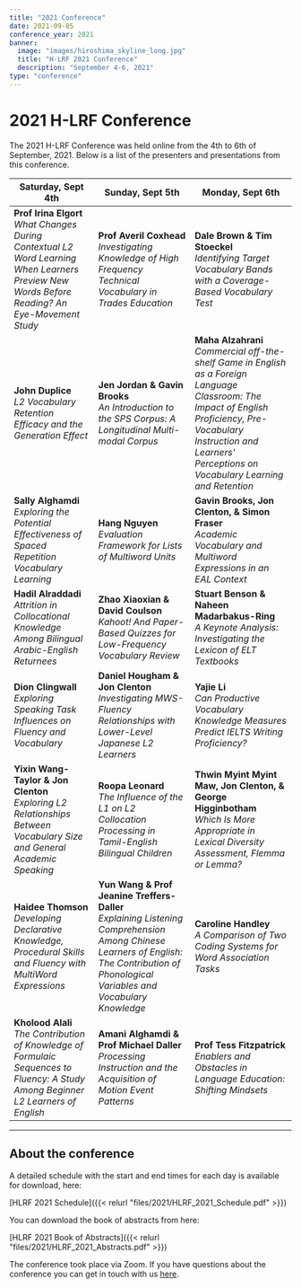 ```yaml
---
title: "2021 Conference"
date: 2021-09-05
conference_year: 2021
banner:
  image: "images/hiroshima_skyline_long.jpg"
  title: "H-LRF 2021 Conference"
  description: "September 4-6, 2021"
type: "conference"
---
```


<div class="conference-info-section">
  <h1>2021 H-LRF Conference</h1>
  <p>The 2021 H-LRF Conference was held online from the 4th to 6th of September, 2021. Below is a list of the presenters and presentations from this conference.</p>
</div>


| Saturday, Sept 4th | Sunday, Sept 5th | Monday, Sept 6th |
|-------------------------|------------------------|----------------------|
| **Prof Irina Elgort**<br>*What Changes During Contextual L2 Word Learning When Learners Preview New Words Before Reading? An Eye-Movement Study* | **Prof Averil Coxhead**<br>*Investigating Knowledge of High Frequency Technical Vocabulary in Trades Education* | **Dale Brown & Tim Stoeckel**<br>*Identifying Target Vocabulary Bands with a Coverage-Based Vocabulary Test* |
| **John Duplice**<br>*L2 Vocabulary Retention Efficacy and the Generation Effect* | **Jen Jordan & Gavin Brooks**<br>*An Introduction to the SPS Corpus: A Longitudinal Multi-modal Corpus* | **Maha Alzahrani**<br>*Commercial off-the-shelf Game in English as a Foreign Language Classroom: The Impact of English Proficiency, Pre-Vocabulary Instruction and Learners' Perceptions on Vocabulary Learning and Retention* |
| **Sally Alghamdi**<br>*Exploring the Potential Effectiveness of Spaced Repetition Vocabulary Learning* | **Hang Nguyen**<br>*Evaluation Framework for Lists of Multiword Units* | **Gavin Brooks, Jon Clenton, & Simon Fraser**<br>*Academic Vocabulary and Multiword Expressions in an EAL Context* |
| **Hadil Alraddadi**<br>*Attrition in Collocational Knowledge Among Bilingual Arabic-English Returnees* | **Zhao Xiaoxian & David Coulson**<br>*Kahoot! And Paper-Based Quizzes for Low-Frequency Vocabulary Review* | **Stuart Benson & Naheen Madarbakus-Ring**<br>*A Keynote Analysis: Investigating the Lexicon of ELT Textbooks* |
| **Dion Clingwall**<br>*Exploring Speaking Task Influences on Fluency and Vocabulary* | **Daniel Hougham & Jon Clenton**<br>*Investigating MWS-Fluency Relationships with Lower-Level Japanese L2 Learners* | **Yajie Li**<br>*Can Productive Vocabulary Knowledge Measures Predict IELTS Writing Proficiency?* |
| **Yixin Wang-Taylor & Jon Clenton**<br>*Exploring L2 Relationships Between Vocabulary Size and General Academic Speaking* | **Roopa Leonard**<br>*The Influence of the L1 on L2 Collocation Processing in Tamil-English Bilingual Children* | **Thwin Myint Myint Maw, Jon Clenton, & George Higginbotham**<br>*Which Is More Appropriate in Lexical Diversity Assessment, Flemma or Lemma?* |
| **Haidee Thomson**<br>*Developing Declarative Knowledge, Procedural Skills and Fluency with MultiWord Expressions* | **Yun Wang & Prof Jeanine Treffers-Daller**<br>*Explaining Listening Comprehension Among Chinese Learners of English: The Contribution of Phonological Variables and Vocabulary Knowledge* | **Caroline Handley**<br>*A Comparison of Two Coding Systems for Word Association Tasks* |
| **Kholood Alali**<br>*The Contribution of Knowledge of Formulaic Sequences to Fluency: A Study Among Beginner L2 Learners of English* | **Amani Alghamdi & Prof Michael Daller**<br>*Processing Instruction and the Acquisition of Motion Event Patterns* | **Prof Tess Fitzpatrick**<br>*Enablers and Obstacles in Language Education: Shifting Mindsets* |

---

## About the conference

A detailed schedule with the start and end times for each day is available for download, here:

[HLRF 2021 Schedule]({{< relurl "files/2021/HLRF_2021_Schedule.pdf" >}})

You can download the book of abstracts from here:

[HLRF 2021 Book of Abstracts]({{< relurl "files/2021/HLRF_2021_Abstracts.pdf" >}})

The conference took place via Zoom. If you have questions about the conference you can get in touch with us <a href="https://forms.gle/dNqFScXZk2F7qMpP7" target="_blank">here</a>.

